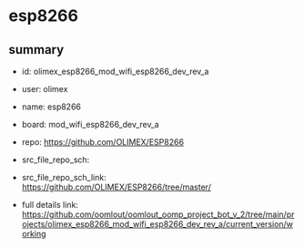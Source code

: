 # esp8266
 
## summary 
* id: olimex_esp8266_mod_wifi_esp8266_dev_rev_a
* user: olimex
* name: esp8266
* board: mod_wifi_esp8266_dev_rev_a
* repo: https://github.com/OLIMEX/ESP8266



* src_file_repo_sch: 
* src_file_repo_sch_link: https://github.com/OLIMEX/ESP8266/tree/master/
* full details link: https://github.com/oomlout/oomlout_oomp_project_bot_v_2/tree/main/projects/olimex_esp8266_mod_wifi_esp8266_dev_rev_a/current_version/working  







